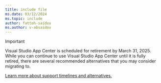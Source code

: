 ```yaml
---
title: include file
ms.date: 03/12/2024
ms.topic: include
author: fattoh-saidov
ms.author: v-absaidov
---
```

> [!IMPORTANT]
> Visual Studio App Center is scheduled for retirement by March 31, 2025. While you can continue to use Visual Studio App Center until it is fully retired, there are several recommended alternatives that you may consider migrating to.
>  
> [Learn more about support timelines and alternatives.](https://aka.ms/appcenter/retire)